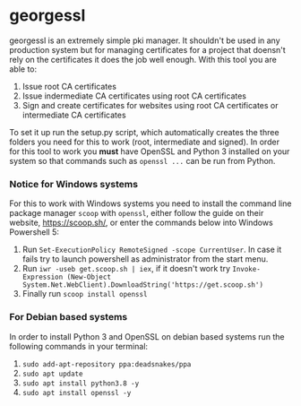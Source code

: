 # georgessl

georgessl is an extremely simple pki manager. It shouldn't be used in any production system but for managing certificates for a project that doensn't rely on the certificates it does the job well enough. With this tool you are able to:
1. Issue root CA certificates
2. Issue indermediate CA certificates using root CA certificates
3. Sign and create certificates for websites using root CA certificates or intermediate CA certificates

To set it up run the setup.py script, which automatically creates the three folders you need for this to work (root, intermediate and signed). In order for this tool to work you **must** have OpenSSL and Python 3 installed on your system so that commands such as `openssl ...` can be run from Python.

### Notice for Windows systems

For this to work with Windows systems you need to install the command line package manager `scoop` with `openssl`, either follow the guide on their website, https://scoop.sh/, or enter the commands below into Windows Powershell 5:
1. Run `Set-ExecutionPolicy RemoteSigned -scope CurrentUser`. In case it fails try to launch powershell as administrator from the start menu.
2. Run `iwr -useb get.scoop.sh | iex`, if it doesn't work try `Invoke-Expression (New-Object System.Net.WebClient).DownloadString('https://get.scoop.sh')`
3. Finally run `scoop install openssl`

### For Debian based systems

In order to install Python 3 and OpenSSL on debian based systems run the following commands in your terminal:
1. `sudo add-apt-repository ppa:deadsnakes/ppa`
2. `sudo apt update`
3. `sudo apt install python3.8 -y`
4. `sudo apt install openssl -y`
